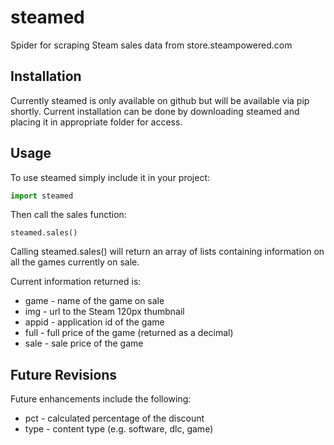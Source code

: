 steamed
=======

Spider for scraping Steam sales data from store.steampowered.com

<h2>Installation</h2>
Currently steamed is only available on github but will be available via pip shortly.
Current installation can be done by downloading steamed and placing it in appropriate folder for access.

<h2>Usage</h2>
To use steamed simply include it in your project:

```python
import steamed
```

Then call the sales function:

```
steamed.sales()
```

Calling steamed.sales() will return an array of lists containing information on all the games currently on sale.

Current information returned is:

+ game - name of the game on sale
+ img - url to the Steam 120px thumbnail
+ appid - application id of the game
+ full - full price of the game (returned as a decimal)
+ sale - sale price of the game

<h2>Future Revisions</h2>
Future enhancements include the following:

+ pct - calculated percentage of the discount
+ type - content type (e.g. software, dlc, game)
